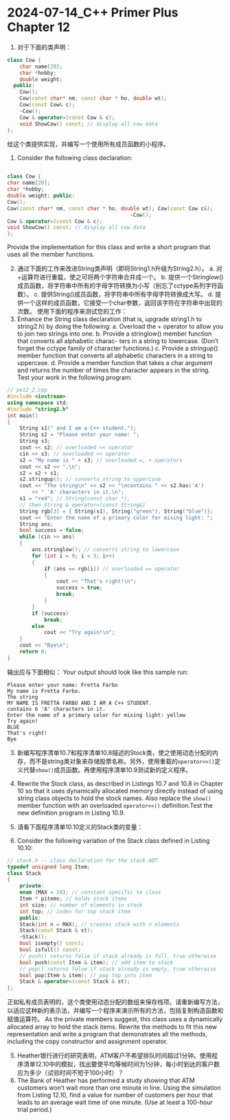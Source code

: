 # 2024-07-14_C++ Primer Plus Chapter 12

1. 对于下面的类声明：

```cpp
class Cow {
    char name[20];
    char *hobby;
    double weight;
  public:
    Cow();
    Cow(const char* nm, const char * ho, double wt);
    Cow(const Cow& c);
    ~Cow();
    Cow & operator=(const Cow & c);
    void ShowCow() const; // display all cow data
};
```

给这个类提供实现，并编写一个使用所有成员函数的小程序。

1. Consider the following class declaration:

```cpp

class Cow {
char name[20];
char *hobby;
double weight; public:
Cow();
Cow(const char* nm, const char * ho, double wt); Cow(const Cow c&);
                                        ~Cow();
Cow & operator=(const Cow & c);
void ShowCow() const; // display all cow data
};
```

Provide the implementation for this class and write a short program that uses all the member functions.

2. 通过下面的工作来改进String类声明（即将String1.h升级为String2.h）。
a. 对+运算符进行重载，使之可将两个字符串合并成一个。
b. 提供一个Stringlow()成员函数，将字符串中所有的字母字符转换为小写（别忘了cctype系列字符函数）。
c. 提供String()成员函数，将字符串中所有字母字符转换成大写。
d. 提供一个这样的成员函数，它接受一个char参数，返回该字符在字符串中出现的次数。
使用下面的程序来测试您的工作：
2. Enhance the String class declaration (that is, upgrade string1.h to string2.h) by doing the following:
a. Overload the + operator to allow you to join two strings into one.
b. Provide a stringlow() member function that converts all alphabetic charac- ters in a string to lowercase. (Don’t forget the cctype family of character functions.)
c. Provide a stringup() member function that converts all alphabetic characters in a string to uppercase.
d. Provide a member function that takes a char argument and returns the number of times the character appears in the string.
Test your work in the following program:

```cpp
// pe12_2.cpp
#include <iostream>
using namespace std;
#include "string2.h"
int main()
{
    String s1(" and I am a C++ student.");
    String s2 = "Please enter your name: ";
    String s3;
    cout << s2; // overloaded << operator
    cin >> s3; // overloaded >> operator
    s2 = "My name is " + s3; // overloaded =, + operators
    cout << s2 << ".\n";
    s2 = s2 + s1;
    s2.stringup(); // converts string to uppercase
    cout << "The string\n" << s2 << "\ncontains " << s2.has('A')
        << " 'A' characters in it.\n";
    s1 = "red"; // String(const char *),
    // then String & operator=(const String&)
    String rgb[3] = { String(s1), String("green"), String("blue")};
    cout << "Enter the name of a primary color for mixing light: ";
    String ans;
    bool success = false;
    while (cin >> ans)
    {
        ans.stringlow(); // converts string to lowercase
        for (int i = 0; i < 3; i++)
        {
            if (ans == rgb[i]) // overloaded == operator
            {
                cout << "That's right!\n";
                success = true;
                break;
            }
        }
        if (success)
            break;
        else
            cout << "Try again!\n";
    }
    cout << "Bye\n";
    return 0;
}
```

输出应与下面相似：
Your output should look like this sample run:

```
Please enter your name: Fretta Farbo
My name is Fretta Farbo.
The string
MY NAME IS FRETTA FARBO AND I AM A C++ STUDENT.
contains 6 'A' characters in it.
Enter the name of a primary color for mixing light: yellow
Try again!
BLUE
That's right!
Bye
```

3. 新编写程序清单10.7和程序清单10.8描述的Stock类，使之使用动态分配的内存，而不是string类对象来存储股票名称。另外，使用重载的`operator<<()`定义代替`show()`成员函数。再使用程序清单10.9测试新的定义程序。
3. Rewrite the Stock class, as described in Listings 10.7 and 10.8 in Chapter 10 so that it uses dynamically allocated memory directly instead of using string class objects to hold the stock names. Also replace the `show()` member function with an overloaded `operator<<()` definition.Test the new definition program in Listing 10.9.

4. 请看下面程序清单10.10定义的Stack类的变量：
4. Consider the following variation of the Stack class defined in Listing 10.10:

```cpp
// stack.h -- class declaration for the stack ADT
typedef unsigned long Item;
class Stack
{
    private:
    enum {MAX = 10}; // constant specific to class
    Item * pitems; // holds stack items
    int size; // number of elements in stack
    int top; // index for top stack item
    public:
    Stack(int n = MAX); // creates stack with n elements
    Stack(const Stack & st);
    ~Stack();
    bool isempty() const;
    bool isfull() const;
    // push() returns false if stack already is full, true otherwise
    bool push(const Item & item); // add item to stack
    // pop() returns false if stack already is empty, true otherwise
    bool pop(Item & item); // pop top into item
    Stack & operator=(const Stack & st);
};
```

正如私有成员表明的，这个类使用动态分配的数组来保存栈项。请重新编写方法，以适应这种新的表示法，并编写一个程序来演示所有的方法，包括复制构造函数和赋值运算符。
As the private members suggest, this class uses a dynamically allocated array to hold the stack items. Rewrite the methods to fit this new representation and write a program that demonstrates all the methods, including the copy constructor and assignment operator.

5. Heather银行进行的研究表明，ATM客户不希望排队时间超过1分钟。使用程序清单12.10中的模拟，找出要使平均等候时间为1分钟，每小时到达的客户数应为多少（试验时间不短于100小时）？
5. The Bank of Heather has performed a study showing that ATM customers won’t wait more than one minute in line. Using the simulation from Listing 12.10, find a value for number of customers per hour that leads to an average wait time of one minute. (Use at least a 100-hour trial period.)
